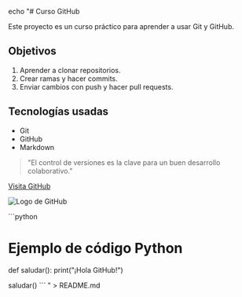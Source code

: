 echo "# Curso GitHub

Este proyecto es un curso práctico para aprender a usar Git y GitHub.

## Objetivos

1. Aprender a clonar repositorios.  
2. Crear ramas y hacer commits.  
3. Enviar cambios con push y hacer pull requests.

## Tecnologías usadas

- Git  
- GitHub  
- Markdown

> \"El control de versiones es la clave para un buen desarrollo colaborativo.\"

[Visita GitHub](https://github.com)

![Logo de GitHub](https://github.githubassets.com/images/modules/logos_page/GitHub-Mark.png)

\`\`\`python
# Ejemplo de código Python
def saludar():
    print(\"¡Hola GitHub!\")

saludar()
\`\`\`
" > README.md

